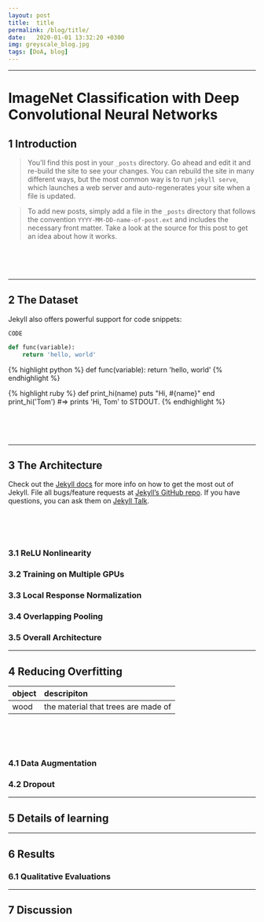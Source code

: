 ```yaml
---
layout: post
title:  title
permalink: /blog/title/
date:   2020-01-01 13:32:20 +0300
img: greyscale_blog.jpg
tags: [DoA, blog]
---
```


---

# ImageNet Classification with Deep Convolutional Neural Networks


## 1 Introduction

> You’ll find this post in your `_posts` directory. Go ahead and edit it and re-build the site to see your changes. You can rebuild the site in many different ways, but the most common way is to run `jekyll serve`, which launches a web server and auto-regenerates your site when a file is updated.

> To add new posts, simply add a file in the `_posts` directory that follows the convention `YYYY-MM-DD-name-of-post.ext` and includes the necessary front matter. Take a look at the source for this post to get an idea about how it works.

<br><br><br>

---

## 2 The Dataset

Jekyll also offers powerful support for code snippets:

`CODE`

```python
def func(variable):
    return 'hello, world'
```

{% highlight python %}
def func(variable):
    return 'hello, world'
{% endhighlight %}


{% highlight ruby %}
def print_hi(name)
  puts "Hi, #{name}"
end
print_hi('Tom')
#=> prints 'Hi, Tom' to STDOUT.
{% endhighlight %}

<br><br><br>

---

## 3 The Architecture

Check out the [Jekyll docs][jekyll-docs] for more info on how to get the most out of Jekyll. File all bugs/feature requests at [Jekyll’s GitHub repo][jekyll-gh]. If you have questions, you can ask them on [Jekyll Talk][jekyll-talk].

[jekyll-docs]: https://jekyllrb.com/docs/home
[jekyll-gh]:   https://github.com/jekyll/jekyll
[jekyll-talk]: https://talk.jekyllrb.com/

<br><br><br>

### 3.1 ReLU Nonlinearity
### 3.2 Training on Multiple GPUs
### 3.3 Local Response Normalization
### 3.4 Overlapping Pooling
### 3.5 Overall Architecture

---

## 4 Reducing Overfitting

|object  |descripiton                        |
|:-------|:----------------------------------|
|wood    |the material that trees are made of|

<br><br><br>

### 4.1 Data Augmentation
### 4.2 Dropout

---

## 5 Details of learning

---

## 6 Results
### 6.1 Qualitative Evaluations

---

## 7 Discussion

